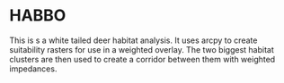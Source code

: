 # HABBO
This is s a white tailed deer habitat analysis. It uses arcpy to create suitability rasters for use in a weighted overlay. The two biggest habitat clusters are then used to create a corridor between them with weighted impedances.
